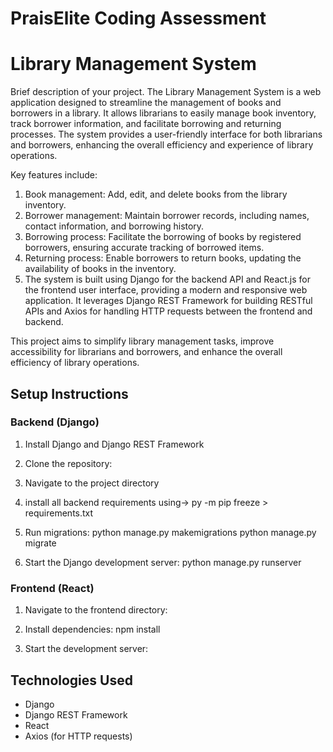 # PraisElite Coding Assessment
# Library Management System

Brief description of your project.
The Library Management System is a web application designed to streamline the management of books and borrowers in a library. It allows librarians to easily manage book inventory, track borrower information, and facilitate borrowing and returning processes. The system provides a user-friendly interface for both librarians and borrowers, enhancing the overall efficiency and experience of library operations.

Key features include:

1. Book management: Add, edit, and delete books from the library inventory.
2. Borrower management: Maintain borrower records, including names, contact information, and borrowing history.
3. Borrowing process: Facilitate the borrowing of books by registered borrowers, ensuring accurate tracking of borrowed items.
4. Returning process: Enable borrowers to return books, updating the availability of books in the inventory.
5. The system is built using Django for the backend API and React.js for the frontend user interface, providing a modern and responsive web application. It leverages Django REST Framework for building RESTful APIs and Axios for handling HTTP requests between the frontend and backend.

This project aims to simplify library management tasks, improve accessibility for librarians and borrowers, and enhance the overall efficiency of library operations.

## Setup Instructions

### Backend (Django)
1. Install Django and Django REST Framework
   
3. Clone the repository:

3. Navigate to the project directory
   
5. install all backend requirements using-> py -m pip freeze > requirements.txt
   
6. Run migrations:
   python manage.py makemigrations
   python manage.py migrate
   
8. Start the Django development server:
   python manage.py runserver


### Frontend (React)

1. Navigate to the frontend directory:

2. Install dependencies:
   npm install

4. Start the development server:

## Technologies Used

- Django
- Django REST Framework
- React
- Axios (for HTTP requests)



